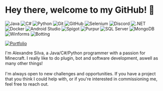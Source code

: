 # Hey there, welcome to my GitHub! 👋
![Java](https://img.shields.io/badge/Java-ED8B00?style=for-the-badge&logo=java&logoColor=white)
![C#](https://img.shields.io/badge/C%23-239120?style=for-the-badge&logo=c-sharp&logoColor=white)
![Python](https://img.shields.io/badge/Python-3776AB?style=for-the-badge&logo=python&logoColor=white)
![Git](https://img.shields.io/badge/Git-F05032?style=for-the-badge&logo=git&logoColor=white)
![GitHub](https://img.shields.io/badge/GitHub-100000?style=for-the-badge&logo=github&logoColor=white)
![Selenium](https://img.shields.io/badge/Selenium-43B02A?style=for-the-badge&logo=selenium&logoColor=white)
![Discord](https://img.shields.io/badge/Discord-7289DA?style=for-the-badge&logo=discord&logoColor=white)
![.NET](https://img.shields.io/badge/.NET-5C2D91?style=for-the-badge&logo=.net&logoColor=white)
![Docker](https://img.shields.io/badge/Docker-2496ED?style=for-the-badge&logo=docker&logoColor=white)
![Android Studio](https://img.shields.io/badge/Android_Studio-3DDC84?style=for-the-badge&logo=android-studio&logoColor=white)
![Spigot](https://img.shields.io/badge/Spigot-F56C2D?style=for-the-badge&logo=spigot&logoColor=white)
![Purpur](https://img.shields.io/badge/Purpur-800080?style=for-the-badge&logo=purpur&logoColor=white)
![SQL Server](https://img.shields.io/badge/SQL_Server-CC2929?style=for-the-badge&logo=microsoft-sql-server&logoColor=white)
![MongoDB](https://img.shields.io/badge/MongoDB-4EA94B?style=for-the-badge&logo=mongodb&logoColor=white)
![Winforms](https://img.shields.io/badge/Winforms-0078D7?style=for-the-badge&logo=windows&logoColor=white)
![Botting](https://img.shields.io/badge/Botting-000000?style=for-the-badge&logo=rotaryinternational&logoColor=white)

[![Portfolio](https://img.shields.io/badge/Portfolio-Alexandre%20Silva-blue?style=for-the-badge&logo=jimdo&logoColor=white)](https://alexandre-silva-portfolio.jimdosite.com/)

I'm Alexandre Silva, a Java/C#/Python programmer with a passion for Minecraft. I really like to do plugin, bot and software development, aswell as many other things!
<br><br>
I'm always open to new challenges and opportunities. If you have a project that you think I could help with, or if you're interested in commissioning me, feel free to reach out.
